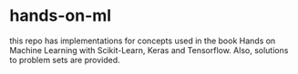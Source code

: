 # hands-on-ml
this repo has implementations for concepts used in the book Hands on Machine Learning with Scikit-Learn, Keras and Tensorflow. Also, solutions to problem sets are provided.
